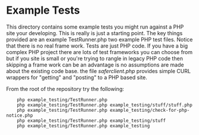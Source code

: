 
# Example Tests

This directory contains some example tests you might run against a PHP site your developing. This 
is really is just a starting point. The key things provided are an example TestRunner.php 
two example PHP test files. Notice that there is no real frame work. Tests are just PHP code.
If you have a big complex PHP project there are lots of test frameworks you can choose from but
if you site is small or you're trying to rangle in legacy PHP code then skipping a frame work
can be an advantage is no assumptions are made about the existing code base.  the file
_saferclient.php_ provides simple CURL wrappers for "getting" and "posting" to a PHP based
site.

From the root of the repository try the following:

```shell
    php example_testing/TestRunner.php
    php example_testing/TestRunner.php example_testing/stuff/stuff.php
    php example_testing/TestRunner.php example_testing/check-for-php-notice.php
    php example_testing/TestRunner.php example_testing/stuff
    php example_testing/TestRunner.php example_testing
```



